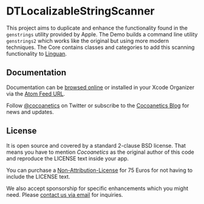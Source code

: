 DTLocalizableStringScanner
==========================

This project aims to duplicate and enhance the functionality found in the `genstrings` utility provided by Apple. The Demo builds a command line utility `genstrings2` which works like the original but using more modern techniques. The Core contains classes and categories to add this scanning functionality to [Linguan](http://www.cocoanetics.com/apps/linguan/).

Documentation
-------------

Documentation can be [browsed online](https://docs.cocoanetics.com/DTLocalizableStringScanner) or installed in your Xcode Organizer via the [Atom Feed URL](https://docs.cocoanetics.com/DTLocalizableStringScanner/DTLocalizableStringScanner.atom).

Follow [@cocoanetics](http://twitter.com/cocoanetics) on Twitter or subscribe to the [Cocoanetics Blog](http://www.cocoanetics.com) for news and updates.

License
-------

It is open source and covered by a standard 2-clause BSD license. That means you have to mention *Cocoanetics* as the original author of this code and reproduce the LICENSE text inside your app. 

You can purchase a [Non-Attribution-License](https://www.cocoanetics.com/order/?product_id=DTLocalizableStringScanner) for 75 Euros for not having to include the LICENSE text.

We also accept sponsorship for specific enhancements which you might need. Please [contact us via email](mailto:oliver@cocoanetics.com?subject=DTLocalizableStringScanner) for inquiries.